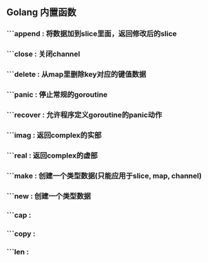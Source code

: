 ## Golang 内置函数

### ```append 	: 将数据加到slice里面，返回修改后的slice
### ```close 	: 关闭channel
### ```delete 	: 从map里删除key对应的键值数据
###	```panic 	: 停止常规的goroutine
### ```recover	: 允许程序定义goroutine的panic动作
### ```imag		: 返回complex的实部
### ```real		: 返回complex的虚部
### ```make		: 创建一个类型数据(只能应用于slice, map, channel)
### ```new		: 创建一个类型数据
### ```cap		:
### ```copy		:
### ```len		:
